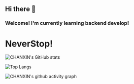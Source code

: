 ## Hi there 👋

### Welcome! I'm currently learning backend develop! 

# NeverStop!
![CHANXIN's GitHub stats](https://github-readme-stats.vercel.app/api?username=CHANXINx)

![Top Langs](https://github-readme-stats.vercel.app/api/top-langs/?username=CHANXINx)

![CHANXIN's github activity graph](https://github-readme-activity-graph.vercel.app/graph?username=CHANXINx)



<!--
**CHANXINx/CHANXINx** is a ✨ _special_ ✨ repository because its `README.md` (this file) appears on your GitHub profile.

Here are some ideas to get you started:

- 🔭 I’m currently working on ...
- 🌱 I’m currently learning ...
- 👯 I’m looking to collaborate on ...
- 🤔 I’m looking for help with ...
- 💬 Ask me about ...
- 📫 How to reach me: ...
- 😄 Pronouns: ...
- ⚡ Fun fact: ...
-->

